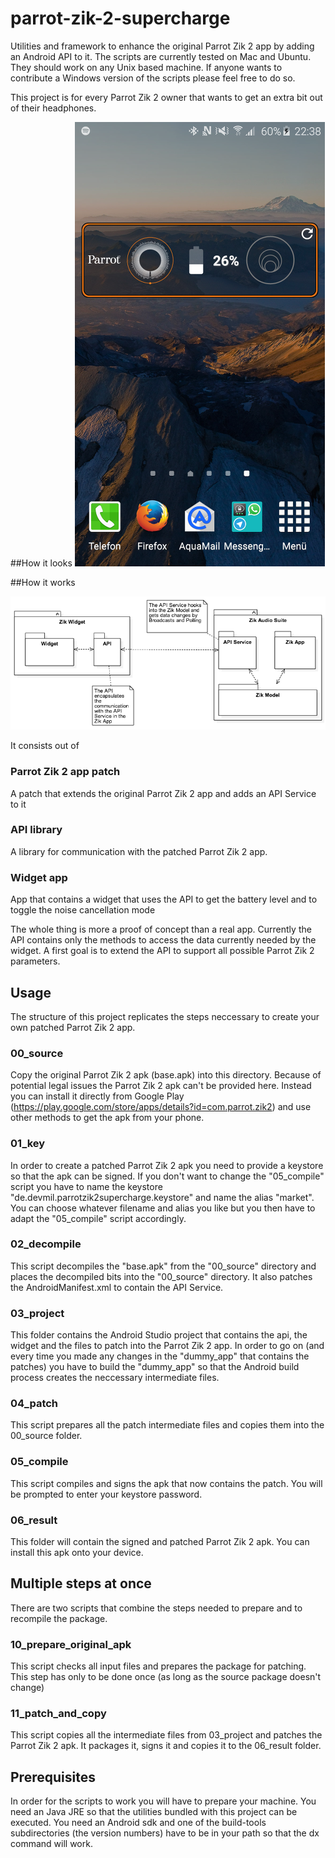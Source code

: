 # parrot-zik-2-supercharge
Utilities and framework to enhance the original Parrot Zik 2 app by adding an Android API to it.
The scripts are currently tested on Mac and Ubuntu. They should work on any Unix based machine.
If anyone wants to contribute a Windows version of the scripts please feel free to do so.

This project is for every Parrot Zik 2 owner that wants to get an extra bit out of their headphones.

##How it looks
![Parrot Zik 2 widget Screenshot](images/Screenshot_1.png)

##How it works

![Parrot Zik 2 Patch architecture](images/API_overview.png "API architecture")

It consists out of
### Parrot Zik 2 app patch
A patch that extends the original Parrot Zik 2 app and adds an API Service to it
### API library
A library for communication with the patched Parrot Zik 2 app.
### Widget app
App that contains a widget that uses the API to get the battery level and to toggle the noise cancellation mode

The whole thing is more a proof of concept than a real app. Currently the API contains only the methods to access the data currently needed by the widget.
A first goal is to extend the API to support all possible Parrot Zik 2 parameters.


## Usage
The structure of this project replicates the steps neccessary to create your own patched Parrot Zik 2 app.

### 00_source
Copy the original Parrot Zik 2 apk (base.apk) into this directory.
Because of potential legal issues the Parrot Zik 2 apk can't be provided here.
Instead you can install it directly from Google Play (https://play.google.com/store/apps/details?id=com.parrot.zik2) and use other methods to get the apk from your phone.

### 01_key
In order to create a patched Parrot Zik 2 apk you need to provide a keystore so that the apk can be signed.
If you don't want to change the "05_compile" script you have to name the keystore "de.devmil.parrotzik2supercharge.keystore" and name the alias "market".
You can choose whatever filename and alias you like but you then have to adapt the "05_compile" script accordingly.

### 02_decompile
This script decompiles the "base.apk" from the "00_source" directory and places the decompiled bits into the "00_source" directory.
It also patches the AndroidManifest.xml to contain the API Service.

### 03_project
This folder contains the Android Studio project that contains the api, the widget and the files to patch into the Parrot Zik 2 app.
In order to go on (and every time you made any changes in the "dummy_app" that contains the patches) you have to build the "dummy_app" so that the Android build process creates the neccessary intermediate files.

### 04_patch
This script prepares all the patch intermediate files and copies them into the 00_source folder. 

### 05_compile
This script compiles and signs the apk that now contains the patch. You will be prompted to enter your keystore password.

### 06_result
This folder will contain the signed and patched Parrot Zik 2 apk. You can install this apk onto your device.

## Multiple steps at once
There are two scripts that combine the steps needed to prepare and to recompile the package.

### 10_prepare_original_apk
This script checks all input files and prepares the package for patching. This step has only to be done once (as long as the source package doesn't change)

### 11_patch_and_copy
This script copies all the intermediate files from 03_project and patches the Parrot Zik 2 apk. It packages it, signs it and copies it to the 06_result folder.

## Prerequisites
In order for the scripts to work you will have to prepare your machine.
You need an Java JRE so that the utilities bundled with this project can be executed.
You need an Android sdk and one of the build-tools subdirectories (the version numbers) have to be in your path so that the dx command will work.
